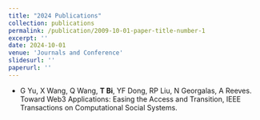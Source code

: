 ```yaml
---
title: "2024 Publications"
collection: publications
permalink: /publication/2009-10-01-paper-title-number-1
excerpt: ''
date: 2024-10-01
venue: 'Journals and Conference'
slidesurl: ''
paperurl: ''
---
```



- G Yu, X Wang, Q Wang, **T Bi**, YF Dong, RP Liu, N Georgalas, A Reeves. Toward Web3 Applications: Easing the Access and Transition, IEEE Transactions on Computational Social Systems. 


